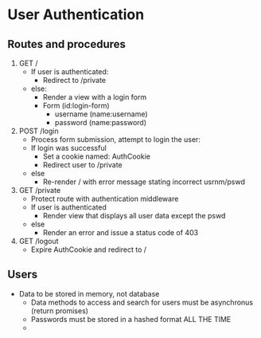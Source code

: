 # User Authentication

## Routes and procedures

1. GET /
    - If user is authenticated:
        - Redirect to /private
    - else:
        - Render a view with a login form
        - Form (id:login-form)
            - username (name:username)
            - password (name:password)
2. POST /login
    - Process form submission, attempt to login the user:
    - If login was successful
        - Set a cookie named: AuthCookie
        - Redirect user to /private
    - else
        - Re-render / with error message stating incorrect usrnm/pswd
3. GET /private
    - Protect route with authentication middleware
    - If user is authenticated
        - Render view that displays all user data except the pswd
    - else
        - Render an error and issue a status code of 403
4. GET /logout
    - Expire AuthCookie and redirect to /

## Users

- Data to be stored in memory, not database
    - Data methods to access and search for users must be asynchronus (return promises)
    - Passwords must be stored in a hashed format ALL THE TIME
    - 
